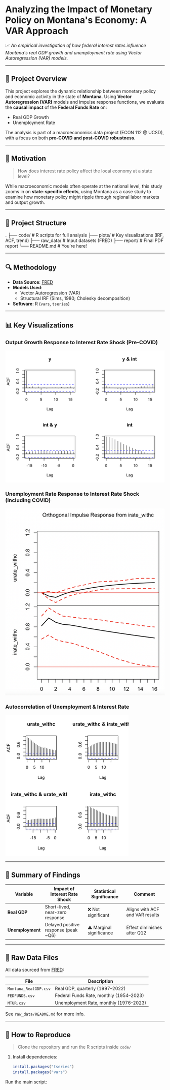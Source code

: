 # Analyzing the Impact of Monetary Policy on Montana's Economy: A VAR Approach

📈 *An empirical investigation of how federal interest rates influence Montana's real GDP growth and unemployment rate using Vector Autoregression (VAR) models.*

---

## 📌 Project Overview

This project explores the dynamic relationship between monetary policy and economic activity in the state of **Montana**. Using **Vector Autoregression (VAR)** models and impulse response functions, we evaluate the **causal impact** of the **Federal Funds Rate** on:

- Real GDP Growth
- Unemployment Rate

The analysis is part of a macroeconomics data project (ECON 112 @ UCSD), with a focus on both **pre-COVID and post-COVID robustness**.

---

## 🧠 Motivation

> How does interest rate policy affect the local economy at a state level?

While macroeconomic models often operate at the national level, this study zooms in on **state-specific effects**, using Montana as a case study to examine how monetary policy might ripple through regional labor markets and output growth.

---

## 📁 Project Structure

. ├── code/ # R scripts for full analysis ├── plots/ # Key visualizations (IRF, ACF, trend) ├── raw_data/ # Input datasets (FRED) ├── report/ # Final PDF report └── README.md # You're here!


---

## 🔍 Methodology

- **Data Source**: [FRED](https://fred.stlouisfed.org/)
- **Models Used**: 
  - Vector Autoregression (VAR)
  - Structural IRF (Sims, 1980; Cholesky decomposition)
- **Software**: R (`vars`, `tseries`)

---

## 📊 Key Visualizations

### Output Growth Response to Interest Rate Shock (Pre-COVID)

![IRF Output Growth](plots/irf_output_growth_pre_covid.png)

### Unemployment Rate Response to Interest Rate Shock (Including COVID)

![IRF Unemployment](plots/irf_unemployment_covid.png)

### Autocorrelation of Unemployment & Interest Rate

![ACF PACF](plots/acf_pacf_unemployment_covid.png)

---

## 📌 Summary of Findings

| Variable        | Impact of Interest Rate Shock     | Statistical Significance | Comment                         |
|----------------|-----------------------------------|---------------------------|----------------------------------|
| **Real GDP**   | Short-lived, near-zero response   | ❌ Not significant        | Aligns with ACF and VAR results |
| **Unemployment** | Delayed positive response (peak ~Q6) | ⚠️ Marginal significance | Effect diminishes after Q12     |

---

## 📂 Raw Data Files

All data sourced from [FRED](https://fred.stlouisfed.org/):

| File | Description |
|------|-------------|
| `Montana_RealGDP.csv` | Real GDP, quarterly (1997–2022) |
| `FEDFUNDS.csv`        | Federal Funds Rate, monthly (1954–2023) |
| `MTUR.csv`            | Unemployment Rate, monthly (1976–2023) |

See `raw_data/README.md` for more info.

---

## 🧪 How to Reproduce

> Clone the repository and run the R scripts inside `code/`

1. Install dependencies:
   ```r
   install.packages("tseries")
   install.packages("vars")
Run the main script:
